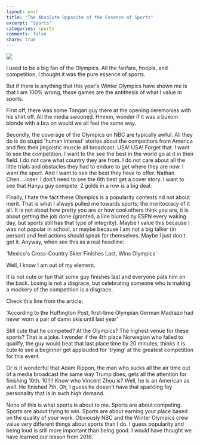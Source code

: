 ```yaml
---
layout: post
title: "The Absolute Opposite of the Essence of Sports"
excerpt: "Sports"
categories: sports
comments: false
share: true
---
```


![](https://www.thesun.co.uk/wp-content/uploads/2018/02/nintchdbpict000384704511-e1518525989927.jpg?strip=all&w=960)


I used to be a big fan of the Olympics. All the fanfare, hoopla, and competition, I thought it was the pure essence of sports.


But if there is anything that this year's Winter Olympics have shown me is that I am 100% wrong; these games are the antithesis of what I value in sports.


First off, there was some Tongan guy there at the opening ceremonies with his shirt off. All the media swooned. Hmmm, wonder if it was a buxom blonde with a bra on would we all feel the same way.


Secondly, the coverage of the Olympics on NBC are typically awful. All they do is do stupid 'human interest' stories about the competitors from America and flex their jingoistic muscle all broadcast. USA! USA! Forget that. I want to see the competition. I want to the see the best in the world go at it in their field. I do not care what country they are from. I do not care about all the little trials and obstacles they had to endure to get where they are now. I want the sport. And I want to see the best they have to offer. Nathan Chen....loser. I don't need to see the 6th best get a cover story. I want to see that Hanyu guy compete; 2 golds in a row is a big deal.

Finally, I hate the fact these Olympics is a popularity contests nd not about merit. That is what I always pulled me towards sports; the meritocracy of it all. It is not about how pretty you are or how cool others think you are, it is about getting the job done (granted, a line blurred by ESPN every waking day, but sports still has that type of integrity). Maybe I value this because I was not popular in school, or maybe because I am not a big talker (in person) and feel actions should speak for themselves. Maybe I just don't get it. Anyway, when  see this as a real headline:



'Mexico's Cross-Country Skier Finishes Last, Wins Olympics' 


Well, I know I am out of my element.



It is not cute or fun that some guy finishes last and everyone pats him on the back. Losing is not a disgrace, but celebrating someone who is making a mockery of the competition is a disgrace.


Check this line from the article:

'According to the Huffington Post, first-time Olympian German Madrazo had never worn a pair of damn skis until last year'


Still cute that he competed? At the Olympics? The highest venue for these sports? That is a joke. I wonder if the 4th place Norwegian who failed to qualify, the guy would beat that last place time by 20 minutes, thinks it is cute to see a beginner get applauded for 'trying' at the greatest competition for this event.



Or is it wonderful that Adam Rippon, the man who sucks all the air time out of a media broadcast the same way Trump does, gets all the attention for finishing 10th. 10!!!! Know who Vincent Zhou is? Well, he is an American as well. He finished 7th. Oh, I guess he doesn't have that sparkling fey personality that is in such high demand. 



None of this is what sports is about to me. Sports are about competing. Sports are about trying to win. Sports are about earning your place based on the quality of your work. Obviously NBC and the Winter Olympics crew value very different things about sports than I do. I guess popularity and being loud is still more important than being good. I would have thought we have learned our lesson from 2016. 




